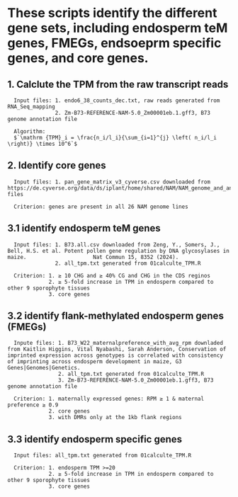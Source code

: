 # These scripts identify the different gene sets, including endosperm teM genes, FMEGs, endsoeprm specific genes, and core genes.

## 1. Calclute the TPM from the raw transcript reads  
      Input files: 1. endo6_38_counts_dec.txt, raw reads generated from RNA_Seq_mapping
                   2. Zm-B73-REFERENCE-NAM-5.0_Zm00001eb.1.gff3, B73 genome annotation file 

      Algorithm: 
      $`\mathrm {TPM}_i = \frac{n_i/l_i}{\sum_{i=1}^{j} \left( n_i/l_i \right)} \times 10^6`$

## 2. Identify core genes
      Input files: 1. pan_gene_matrix_v3_cyverse.csv downloaded from https://de.cyverse.org/data/ds/iplant/home/shared/NAM/NAM_genome_and_annotation_Jan2021_release/SUPPLEMENTAL_DATA/pangene-files

      Criterion: genes are present in all 26 NAM genome lines

## 3.1 identify endosperm teM genes
      Input files: 1. B73.all.csv downloaded from Zeng, Y., Somers, J., Bell, H.S. et al. Potent pollen gene regulation by DNA glycosylases in maize.                     Nat Commun 15, 8352 (2024).
                   2. all_tpm.txt generated from 01calculte_TPM.R

      Criterion: 1. ≥ 10 CHG and ≥ 40% CG and CHG in the CDS reginos
                 2. ≥ 5-fold increase in TPM in endosperm compared to other 9 sporophyte tissues
                 3. core genes

## 3.2 identify flank-methylated endosperm genes (FMEGs)
      Inpute files: 1. B73_W22_maternalpreference_with_avg_rpm downladed from Kaitlin Higgins, Vital Nyabashi, Sarah Anderson, Conservation of                                imprinted expression across genotypes is correlated with consistency of imprinting across endosperm development in maize, G3                           Genes|Genomes|Genetics.
                    2. all_tpm.txt generated from 01calculte_TPM.R
                    3. Zm-B73-REFERENCE-NAM-5.0_Zm00001eb.1.gff3, B73 genome annotation file
                    
      Criterion: 1. maternally expressed genes: RPM ≥ 1 & maternal preference ≥ 0.9 
                 2. core genes 
                 3. with DMRs only at the 1kb flank regions

## 3.3 identify endosperm specific genes
      Input files: all_tpm.txt generated from 01calculte_TPM.R

      Criterion: 1. endosperm TPM >=20
                 2. ≥ 5-fold increase in TPM in endosperm compared to other 9 sporophyte tissues
                 3. core genes
                 


     
           
  
